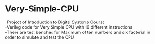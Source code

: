 # Very-Simple-CPU
-Project of Introduction to Digital Systems Course   
-Verilog code for Very Simple CPU with 16 different instructions  
-There are test benches for Maximum of ten numbers and six factorial in order to simulate and test the CPU
